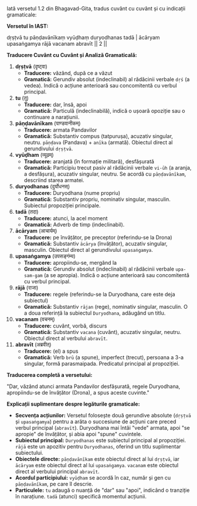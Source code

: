 Iată versetul 1.2 din Bhagavad-Gita, tradus cuvânt cu cuvânt și cu indicații gramaticale:

**Versetul în IAST:**

dṛṣṭvā tu pāṇḍavānīkaṃ vyūḍhaṃ duryodhanas tadā |
ācāryam upasaṅgamya rājā vacanam abravīt || 2 ||

**Traducere Cuvânt cu Cuvânt și Analiză Gramaticală:**

1. **dṛṣṭvā** (दृष्ट्वा)
   * **Traducere:** văzând, după ce a văzut
   * **Gramatică:** Gerundiv absolut (indeclinabil) al rădăcinii verbale `dṛś` (a vedea). Indică o acțiune anterioară sau concomitentă cu verbul principal.
2. **tu** (तु)
   * **Traducere:** dar, însă, apoi
   * **Gramatică:** Particulă (indeclinabilă), indică o ușoară opoziție sau o continuare a narațiunii.
3. **pāṇḍavānīkam** (पाण्डवानीकम्)
   * **Traducere:** armata Pandavilor
   * **Gramatică:** Substantiv compus (tatpuruṣa), acuzativ singular, neutru. `pāṇḍava` (Pandava) + `anīka` (armată). Obiectul direct al gerundivului `dṛṣṭvā`.
4. **vyūḍham** (व्यूढम्)
   * **Traducere:** aranjată (în formație militară), desfășurată
   * **Gramatică:** Participiu trecut pasiv al rădăcinii verbale `vi-ūh` (a aranja, a desfășura), acuzativ singular, neutru. Se acordă cu `pāṇḍavānīkam`, descriind starea armatei.
5. **duryodhanas** (दुर्योधनस्)
   * **Traducere:** Duryodhana (nume propriu)
   * **Gramatică:** Substantiv propriu, nominativ singular, masculin. Subiectul propoziției principale.
6. **tadā** (तदा)
   * **Traducere:** atunci, la acel moment
   * **Gramatică:** Adverb de timp (indeclinabil).
7. **ācāryam** (आचार्यम्)
   * **Traducere:** pe învățător, pe preceptor (referindu-se la Drona)
   * **Gramatică:** Substantiv `ācārya` (învățător), acuzativ singular, masculin. Obiectul direct al gerundivului `upasaṅgamya`.
8. **upasaṅgamya** (उपसङ्गंम्य)
   * **Traducere:** apropiindu-se, mergând la
   * **Gramatică:** Gerundiv absolut (indeclinabil) al rădăcinii verbale `upa-sam-gam` (a se apropia). Indică o acțiune anterioară sau concomitentă cu verbul principal.
9. **rājā** (राजा)
   * **Traducere:** regele (referindu-se la Duryodhana, care este deja subiectul)
   * **Gramatică:** Substantiv `rājan` (rege), nominativ singular, masculin. O a doua referință la subiectul `Duryodhana`, adăugând un titlu.
10. **vacanam** (वचनम्)
    * **Traducere:** cuvânt, vorbă, discurs
    * **Gramatică:** Substantiv `vacana` (cuvânt), acuzativ singular, neutru. Obiectul direct al verbului `abravīt`.
11. **abravīt** (अब्रवीत्)
    * **Traducere:** (el) a spus
    * **Gramatică:** Verb `brū` (a spune), imperfect (trecut), persoana a 3-a singular, formă parasmaipada. Predicatul principal al propoziției.

**Traducerea completă a versetului:**

"Dar, văzând atunci armata Pandavilor desfășurată, regele Duryodhana, apropiindu-se de învățător (Drona), a spus aceste cuvinte."

**Explicații suplimentare despre legăturile gramaticale:**

* **Secvența acțiunilor:** Versetul folosește două gerundive absolute (`dṛṣṭvā` și `upasaṅgamya`) pentru a arăta o succesiune de acțiuni care preced verbul principal (`abravīt`). Duryodhana mai întâi "vede" armata, apoi "se apropie" de învățător, și abia apoi "spune" cuvintele.
* **Subiectul principal:** `Duryodhanas` este subiectul principal al propoziției. `rājā` este un apozitiv pentru `Duryodhanas`, oferind un titlu suplimentar subiectului.
* **Obiectele directe:** `pāṇḍavānīkam` este obiectul direct al lui `dṛṣṭvā`, iar `ācāryam` este obiectul direct al lui `upasaṅgamya`. `vacanam` este obiectul direct al verbului principal `abravīt`.
* **Acordul participiului:** `vyūḍham` se acordă în caz, număr și gen cu `pāṇḍavānīkam`, pe care îl descrie.
* **Particulele:** `tu` adaugă o nuanță de "dar" sau "apoi", indicând o tranziție în narațiune. `tadā` (atunci) specifică momentul acțiunii.
